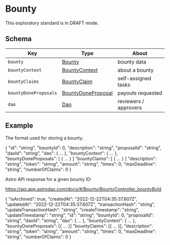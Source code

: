 # Bounty

This exploratory standard is in DRAFT mode.

## Schema

| Key | Type | About |
| --- | --- | --- |
| `bounty` | [Bounty](./Bounty.md) | bounty data |
| `bountyContext` | [BountyContext](./BountyContext.md) | about a bounty |
| `bountyClaims` | [BountyClaim](./BountyClaim.md) | self-assigned tasks |
| `bountyDoneProposals` | [BountyDoneProposal](./BountyDoneProposal.md) | payouts requested |
| `dao` | [Dao](./Dao.md) | reviewers / approvers |

## Example

The format used for storing a bounty.

{
  "id": "string",
  "bountyId": 0,
  "description": "string",
  "proposalId": "string",
  "daoId": "string",
  "dao": { ... },
  "bountyContext": { ... },
  "bountyDoneProposals": [ { ... } ]
  "bountyClaims": [ { ... } ]
  "description": "string",
  "token": "string",
  "amount": "string",
  "times": 0,
  "maxDeadline": "string",
  "numberOfClaims": 0
}


Astro API response for a given bounty ID:

https://api.app.astrodao.com/docs/#/Bounty/BountyController_bountyById


{
  "isArchived": true,
  "createdAt": "2022-12-22T04:35:37.607Z",
  "updatedAt": "2022-12-22T04:35:37.607Z",
  "transactionHash": "string",
  "updateTransactionHash": "string",
  "createTimestamp": "string",
  "updateTimestamp": "string",
  "id": "string",
  "bountyId": 0,
  "proposalId": "string",
  "daoId": "string",
  "dao": { ... },
  "bountyContext": { ... },
  "bountyDoneProposals": [{ ... }]
  "bountyClaims": [{ ... }],
  "description": "string",
  "token": "string",
  "amount": "string",
  "times": 0,
  "maxDeadline": "string",
  "numberOfClaims": 0
}